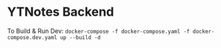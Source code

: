 # YTNotes Backend

To Build & Run Dev: `docker-compose -f docker-compose.yaml -f docker-compose.dev.yaml up --build -d`